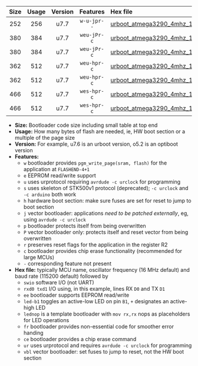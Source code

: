 |Size|Usage|Version|Features|Hex file|
|:-:|:-:|:-:|:-:|:--|
|252|256|u7.7|`w-u-jpr--`|[urboot_atmega3290_4mhz_115200bps_swio_rxe0_txe1_ur_vbl.hex](https://raw.githubusercontent.com/stefanrueger/urboot.hex/main/mcus/atmega3290/fcpu_4mhz/115200_bps/urboot_atmega3290_4mhz_115200bps_swio_rxe0_txe1_ur_vbl.hex)|
|380|384|u7.7|`weu-jPr-c`|[urboot_atmega3290_4mhz_115200bps_swio_rxe0_txe1_ee_led+b7_fr_ce_ur_vbl.hex](https://raw.githubusercontent.com/stefanrueger/urboot.hex/main/mcus/atmega3290/fcpu_4mhz/115200_bps/urboot_atmega3290_4mhz_115200bps_swio_rxe0_txe1_ee_led+b7_fr_ce_ur_vbl.hex)|
|380|384|u7.7|`weu-jPr-c`|[urboot_atmega3290_4mhz_115200bps_swio_rxe0_txe1_ee_lednop_fr_ce_ur_vbl.hex](https://raw.githubusercontent.com/stefanrueger/urboot.hex/main/mcus/atmega3290/fcpu_4mhz/115200_bps/urboot_atmega3290_4mhz_115200bps_swio_rxe0_txe1_ee_lednop_fr_ce_ur_vbl.hex)|
|362|512|u7.7|`weu-hpr-c`|[urboot_atmega3290_4mhz_115200bps_swio_rxe0_txe1_ee_led+b7_fr_ce_ur.hex](https://raw.githubusercontent.com/stefanrueger/urboot.hex/main/mcus/atmega3290/fcpu_4mhz/115200_bps/urboot_atmega3290_4mhz_115200bps_swio_rxe0_txe1_ee_led+b7_fr_ce_ur.hex)|
|362|512|u7.7|`weu-hpr-c`|[urboot_atmega3290_4mhz_115200bps_swio_rxe0_txe1_ee_lednop_fr_ce_ur.hex](https://raw.githubusercontent.com/stefanrueger/urboot.hex/main/mcus/atmega3290/fcpu_4mhz/115200_bps/urboot_atmega3290_4mhz_115200bps_swio_rxe0_txe1_ee_lednop_fr_ce_ur.hex)|
|466|512|u7.7|`wes-hpr-c`|[urboot_atmega3290_4mhz_115200bps_swio_rxe0_txe1_ee_led+b7_fr_ce.hex](https://raw.githubusercontent.com/stefanrueger/urboot.hex/main/mcus/atmega3290/fcpu_4mhz/115200_bps/urboot_atmega3290_4mhz_115200bps_swio_rxe0_txe1_ee_led+b7_fr_ce.hex)|
|466|512|u7.7|`wes-hpr-c`|[urboot_atmega3290_4mhz_115200bps_swio_rxe0_txe1_ee_lednop_fr_ce.hex](https://raw.githubusercontent.com/stefanrueger/urboot.hex/main/mcus/atmega3290/fcpu_4mhz/115200_bps/urboot_atmega3290_4mhz_115200bps_swio_rxe0_txe1_ee_lednop_fr_ce.hex)|

- **Size:** Bootloader code size including small table at top end
- **Usage:** How many bytes of flash are needed, ie, HW boot section or a multiple of the page size
- **Version:** For example, u7.6 is an urboot version, o5.2 is an optiboot version
- **Features:**
  + `w` bootloader provides `pgm_write_page(sram, flash)` for the application at `FLASHEND-4+1`
  + `e` EEPROM read/write support
  + `u` uses urprotocol requiring `avrdude -c urclock` for programming
  + `s` uses skeleton of STK500v1 protocol (deprecated); `-c urclock` and `-c arduino` both work
  + `h` hardware boot section: make sure fuses are set for reset to jump to boot section
  + `j` vector bootloader: applications *need to be patched externally*, eg, using `avrdude -c urclock`
  + `p` bootloader protects itself from being overwritten
  + `P` vector bootloader only: protects itself and reset vector from being overwritten
  + `r` preserves reset flags for the application in the register R2
  + `c` bootloader provides chip erase functionality (recommended for large MCUs)
  + `-` corresponding feature not present
- **Hex file:** typically MCU name, oscillator frequency (16 MHz default) and baud rate (115200 default) followed by
  + `swio` software I/O (not UART)
  + `rxd0 txd1` I/O using, in this example, lines RX `D0` and TX `D1`
  + `ee` bootloader supports EEPROM read/write
  + `led-b1` toggles an active-low LED on pin `B1`, `+` designates an active-high LED
  + `lednop` is a template bootloader with `mov rx,rx` nops as placeholders for LED operations
  + `fr` bootloader provides non-essential code for smoother error handing
  + `ce` bootloader provides a chip erase command
  + `ur` uses urprotocol and requires `avrdude -c urclock` for programming
  + `vbl` vector bootloader: set fuses to jump to reset, not the HW boot section
